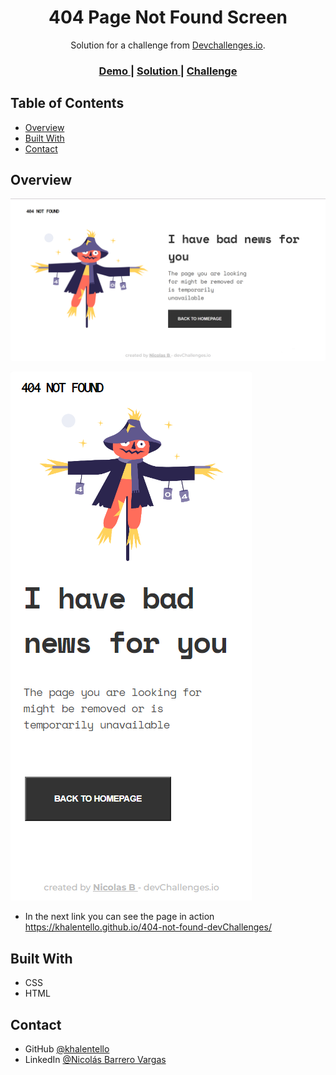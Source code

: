 <!-- Please update value in the {}  -->

<h1 align="center">404 Page Not Found Screen</h1>

<div align="center">
   Solution for a challenge from  <a href="http://devchallenges.io" target="_blank">Devchallenges.io</a>.
</div>

<div align="center">
  <h3>
    <a href="https://{your-demo-link.your-domain}">
      Demo
    </a>
    <span> | </span>
    <a href="https://{your-url-to-the-solution}">
      Solution
    </a>
    <span> | </span>
    <a href="https://devchallenges.io/challenges/wBunSb7FPrIepJZAg0sY">
      Challenge
    </a>
  </h3>
</div>

<!-- TABLE OF CONTENTS -->

## Table of Contents

- [Overview](#overview)
- [Built With](#built-with)
- [Contact](#contact)

<!-- OVERVIEW -->

## Overview

![screenshot](./assets/screenshots/desktop-page.png)

![screenshot](./assets/screenshots/mobile-page.png)

- In the next link you can see the page in action
  https://khalentello.github.io/404-not-found-devChallenges/

## Built With

<!-- This section should list any major frameworks that you built your project using. Here are a few examples.-->

- CSS
- HTML

## Contact

- GitHub [@khalentello](https://github.com/Khalentello)
- LinkedIn [@Nicolás Barrero Vargas](https://www.linkedin.com/in/nicolas-barrero-vargas/)
